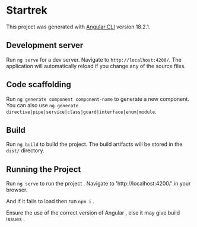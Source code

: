 # Startrek

This project was generated with [Angular CLI](https://github.com/angular/angular-cli) version 18.2.1.

## Development server

Run `ng serve` for a dev server. Navigate to `http://localhost:4200/`. The application will automatically reload if you change any of the source files.

## Code scaffolding

Run `ng generate component component-name` to generate a new component. You can also use `ng generate directive|pipe|service|class|guard|interface|enum|module`.

## Build

Run `ng build` to build the project. The build artifacts will be stored in the `dist/` directory.

## Running the Project 

Run `ng serve` to run the project . Navigate to 'http://localhost:4200/' in your browser.

And if it fails to load then run `npm i` . 

Ensure the use  of the correct version of Angular , else it may give build issues .


